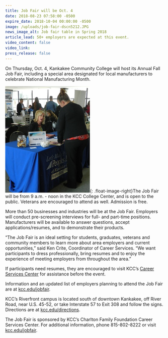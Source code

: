 ```yaml
---
title: Job Fair will be Oct. 4
date: 2018-08-23 07:58:00 -0500
expire_date: 2018-10-04 00:00:00 -0500
image: /uploads/job-fair-dscn5212.JPG
news_image_alt: Job fair table in Spring 2018
article_lead: 50+ employers are expected at this event.
video_content: false
video_link:
press_release: false
---
```


On Thursday, Oct. 4, Kankakee Community College will host its Annual Fall Job Fair, including a special area designated for local manufacturers to celebrate National Manufacturing Month.

![](/uploads/job-fair-dscn5220.JPG){: .float-image-right}The Job Fair will be from 9 a.m. - noon in the KCC College Center, and is open to the public. Veterans are encouraged to attend as well. Admission is free.

More than 50 businesses and industries will be at the Job Fair. Employers will conduct pre-screening interviews for full- and part-time positions. Manufacturers will be available to answer questions, accept applications/resumes, and to demonstrate their products.

“The Job Fair is an ideal setting for students, graduates, veterans and community members to learn more about area employers and current opportunities,” said Ken Crite, Coordinator of Career Services. “We want participants to dress professionally, bring resumes and to enjoy the experience of meeting employers from throughout the area.”

If participants need resumes, they are encouraged to visit KCC’s [Career Services Center](http://www.kcc.edu/coned/careerservices/pages/default.aspx) for assistance before the event.

Information and an updated list of employers planning to attend the Job Fair are at [kcc.edu/jobfair](http://www.kcc.edu/jobfair).

KCC’s Riverfront campus is located south of downtown Kankakee, off River Road, near U.S. 45-52, or take Interstate 57 to Exit 308 and follow the signs. Directions are at [kcc.edu/directions](http://www.kcc.edu/directions).

The Job Fair is sponsored by KCC’s Charlton Family Foundation Career Services Center. For additional information, phone 815-802-8222 or visit [kcc.edu/jobfair](http://www.kcc.edu/coned/careerservices/Pages/jobfairs.aspx).
